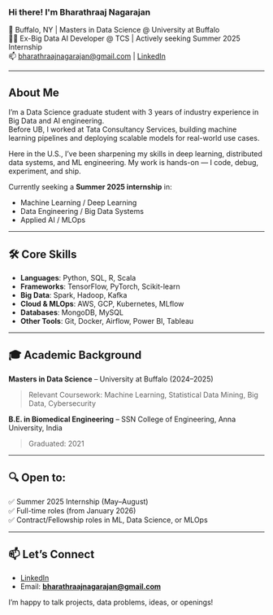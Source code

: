 ### Hi there!  I'm Bharathraaj Nagarajan

📍 Buffalo, NY | Masters in Data Science @ University at Buffalo  
👨‍💻 Ex-Big Data AI Developer @ TCS | Actively seeking Summer 2025 Internship  
📫 bharathraajnagarajan@gmail.com | [LinkedIn](https://www.linkedin.com/in/bharathraaj-nagarajan-898a66195/)

---

##  About Me

I’m a Data Science graduate student with 3 years of industry experience in Big Data and AI engineering.  
Before UB, I worked at Tata Consultancy Services, building machine learning pipelines and deploying scalable models for real-world use cases.  

Here in the U.S., I’ve been sharpening my skills in deep learning, distributed data systems, and ML engineering. My work is hands-on — I code, debug, experiment, and ship.

Currently seeking a **Summer 2025 internship** in:
- Machine Learning / Deep Learning
- Data Engineering / Big Data Systems
- Applied AI / MLOps

---

## 🛠️ Core Skills

- **Languages**: Python, SQL, R, Scala  
- **Frameworks**: TensorFlow, PyTorch, Scikit-learn  
- **Big Data**: Spark, Hadoop, Kafka  
- **Cloud & MLOps**: AWS, GCP, Kubernetes, MLflow  
- **Databases**: MongoDB, MySQL  
- **Other Tools**: Git, Docker, Airflow, Power BI, Tableau  

---

## 🎓 Academic Background

**Masters in Data Science** – University at Buffalo (2024–2025)  
> Relevant Coursework: Machine Learning, Statistical Data Mining, Big Data, Cybersecurity

**B.E. in Biomedical Engineering** – SSN College of Engineering, Anna University, India  
> Graduated: 2021

---

## 🔍 Open to:

✅ Summer 2025 Internship (May–August)  
✅ Full-time roles (from January 2026)  
✅ Contract/Fellowship roles in ML, Data Science, or MLOps  

---

## 📫 Let’s Connect

- [LinkedIn](https://www.linkedin.com/in/bharathraaj-nagarajan-898a66195/)  
- Email: **bharathraajnagarajan@gmail.com**

I’m happy to talk projects, data problems, ideas, or openings!
